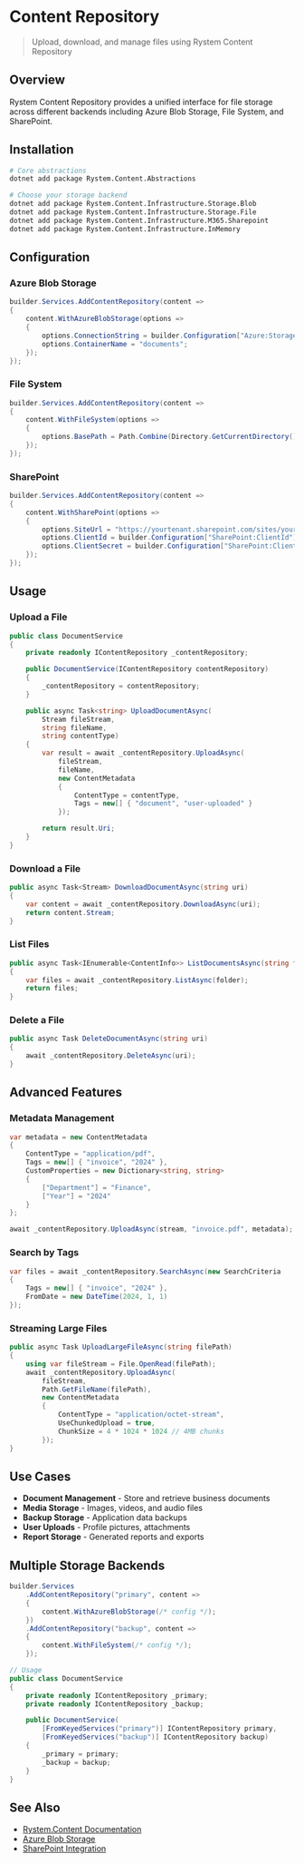 ﻿# Content Repository

> Upload, download, and manage files using Rystem Content Repository

## Overview

Rystem Content Repository provides a unified interface for file storage across different backends including Azure Blob Storage, File System, and SharePoint.

## Installation

```bash
# Core abstractions
dotnet add package Rystem.Content.Abstractions

# Choose your storage backend
dotnet add package Rystem.Content.Infrastructure.Storage.Blob
dotnet add package Rystem.Content.Infrastructure.Storage.File
dotnet add package Rystem.Content.Infrastructure.M365.Sharepoint
dotnet add package Rystem.Content.Infrastructure.InMemory
```

## Configuration

### Azure Blob Storage
```csharp
builder.Services.AddContentRepository(content =>
{
    content.WithAzureBlobStorage(options =>
    {
        options.ConnectionString = builder.Configuration["Azure:Storage:ConnectionString"];
        options.ContainerName = "documents";
    });
});
```

### File System
```csharp
builder.Services.AddContentRepository(content =>
{
    content.WithFileSystem(options =>
    {
        options.BasePath = Path.Combine(Directory.GetCurrentDirectory(), "uploads");
    });
});
```

### SharePoint
```csharp
builder.Services.AddContentRepository(content =>
{
    content.WithSharePoint(options =>
    {
        options.SiteUrl = "https://yourtenant.sharepoint.com/sites/yoursite";
        options.ClientId = builder.Configuration["SharePoint:ClientId"];
        options.ClientSecret = builder.Configuration["SharePoint:ClientSecret"];
    });
});
```

## Usage

### Upload a File
```csharp
public class DocumentService
{
    private readonly IContentRepository _contentRepository;

    public DocumentService(IContentRepository contentRepository)
    {
        _contentRepository = contentRepository;
    }

    public async Task<string> UploadDocumentAsync(
        Stream fileStream, 
        string fileName, 
        string contentType)
    {
        var result = await _contentRepository.UploadAsync(
            fileStream,
            fileName,
            new ContentMetadata
            {
                ContentType = contentType,
                Tags = new[] { "document", "user-uploaded" }
            });

        return result.Uri;
    }
}
```

### Download a File
```csharp
public async Task<Stream> DownloadDocumentAsync(string uri)
{
    var content = await _contentRepository.DownloadAsync(uri);
    return content.Stream;
}
```

### List Files
```csharp
public async Task<IEnumerable<ContentInfo>> ListDocumentsAsync(string folder)
{
    var files = await _contentRepository.ListAsync(folder);
    return files;
}
```

### Delete a File
```csharp
public async Task DeleteDocumentAsync(string uri)
{
    await _contentRepository.DeleteAsync(uri);
}
```

## Advanced Features

### Metadata Management
```csharp
var metadata = new ContentMetadata
{
    ContentType = "application/pdf",
    Tags = new[] { "invoice", "2024" },
    CustomProperties = new Dictionary<string, string>
    {
        ["Department"] = "Finance",
        ["Year"] = "2024"
    }
};

await _contentRepository.UploadAsync(stream, "invoice.pdf", metadata);
```

### Search by Tags
```csharp
var files = await _contentRepository.SearchAsync(new SearchCriteria
{
    Tags = new[] { "invoice", "2024" },
    FromDate = new DateTime(2024, 1, 1)
});
```

### Streaming Large Files
```csharp
public async Task UploadLargeFileAsync(string filePath)
{
    using var fileStream = File.OpenRead(filePath);
    await _contentRepository.UploadAsync(
        fileStream,
        Path.GetFileName(filePath),
        new ContentMetadata
        {
            ContentType = "application/octet-stream",
            UseChunkedUpload = true,
            ChunkSize = 4 * 1024 * 1024 // 4MB chunks
        });
}
```

## Use Cases

- **Document Management** - Store and retrieve business documents
- **Media Storage** - Images, videos, and audio files
- **Backup Storage** - Application data backups
- **User Uploads** - Profile pictures, attachments
- **Report Storage** - Generated reports and exports

## Multiple Storage Backends

```csharp
builder.Services
    .AddContentRepository("primary", content =>
    {
        content.WithAzureBlobStorage(/* config */);
    })
    .AddContentRepository("backup", content =>
    {
        content.WithFileSystem(/* config */);
    });

// Usage
public class DocumentService
{
    private readonly IContentRepository _primary;
    private readonly IContentRepository _backup;

    public DocumentService(
        [FromKeyedServices("primary")] IContentRepository primary,
        [FromKeyedServices("backup")] IContentRepository backup)
    {
        _primary = primary;
        _backup = backup;
    }
}
```

## See Also

- [Rystem.Content Documentation](https://github.com/KeyserDSoze/Rystem/tree/master/src/Content)
- [Azure Blob Storage](https://docs.microsoft.com/azure/storage/blobs/)
- [SharePoint Integration](https://github.com/KeyserDSoze/Rystem/tree/master/src/Content/Rystem.Content.Infrastructure.M365.Sharepoint)
